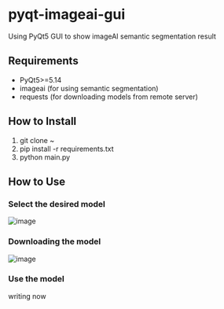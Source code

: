 # pyqt-imageai-gui
Using PyQt5 GUI to show imageAI semantic segmentation result

## Requirements
* PyQt5>=5.14
* imageai (for using semantic segmentation)
* requests (for downloading models from remote server)

## How to Install
1. git clone ~
2. pip install -r requirements.txt
3. python main.py

## How to Use
### Select the desired model
![image](https://github.com/yjg30737/pyqt-imageai-gui/assets/55078043/e947be1b-56bc-4d11-9092-9225df7d7436)

### Downloading the model
![image](https://github.com/yjg30737/pyqt-imageai-gui/assets/55078043/4b9783f1-5fe7-4af7-9f24-498d00867715)

### Use the model
writing now
